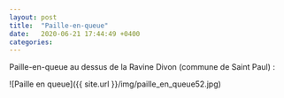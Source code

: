 ```yaml
---
layout: post
title:  "Paille-en-queue"
date:   2020-06-21 17:44:49 +0400
categories: 
---
```



Paille-en-queue au dessus de la Ravine Divon (commune de Saint Paul) :

![Paille en queue]({{ site.url }}/img/paille_en_queue52.jpg)
